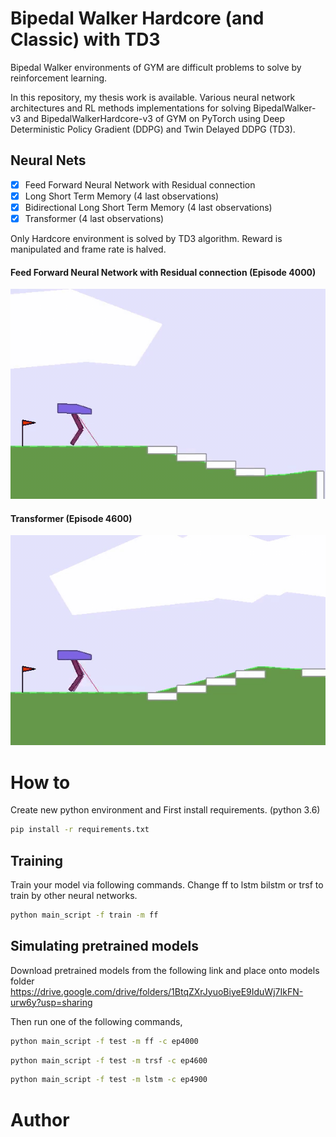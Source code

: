 # Bipedal Walker Hardcore (and Classic) with TD3

Bipedal Walker environments of GYM are difficult problems to solve by reinforcement learning. 

In this repository, my thesis work is available. Various neural network architectures and RL methods implementations for solving BipedalWalker-v3 and BipedalWalkerHardcore-v3 of GYM on PyTorch using Deep Deterministic Policy Gradient (DDPG) and Twin Delayed DDPG (TD3). 

## Neural Nets
- [x] Feed Forward Neural Network with Residual connection
- [x] Long Short Term Memory (4 last observations)
- [x] Bidirectional Long Short Term Memory (4 last observations)
- [x] Transformer (4 last observations)

Only Hardcore environment is solved by TD3 algorithm. Reward is manipulated and frame rate is halved. 


#### Feed Forward Neural Network with Residual connection (Episode 4000)
![FeedForward](results/video/ff-slow.gif)

#### Transformer (Episode 4600)
![Transformer](results/video/trsf-slow.gif)

# How to
Create new python environment and First install requirements. (python 3.6)

```bash
pip install -r requirements.txt
```

## Training

Train your model via following commands. Change ff to lstm bilstm or trsf to train by other neural networks.

```bash
python main_script -f train -m ff
```

## Simulating pretrained models
Download pretrained models from the following link and place onto models folder
https://drive.google.com/drive/folders/1BtqZXrJyuoBiyeE9IduWj7IkFN-urw6y?usp=sharing

Then run one of the following commands,

```bash
python main_script -f test -m ff -c ep4000
```

```bash
python main_script -f test -m trsf -c ep4600
```

```bash
python main_script -f test -m lstm -c ep4900
```

# Author

